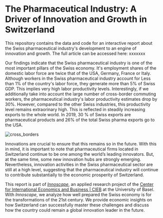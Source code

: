 # The Pharmaceutical Industry: A Driver of Innovation and Growth in Switzerland

This repository contains the data and code for an interactive report about the Swiss pharmaceutical industry's development to an engine of innovation and growth. The full article can be accessed here: xxxxxxx

Our findings indicate that the Swiss pharmaceutical industry is one of the most important pillars of the Swiss economy. It's employment shares of the domestic labor force are twice that of the USA, Germany, France or Italy. Although workers in the Swiss pharmaceutical industry account for Less than 1% of the country's labor force, they generate more than 5% of Swiss GDP. This implies very high labor productivity levels. Interestingly, if we additionally take into account the large number of cross-border commuting workers, the pharmaceutical industry's labor productivity estimates drop by 30%. However, compared to the other Swiss industries, this productivity level remains extraorinary high.  This is reflected in steadily increasing exports to the whole world. In 2019, 30 % of Swiss exports are pharmaceutical products and 26% of the total Swiss pharma exports go to the USA. 

![cross_borders](https://raw.githubusercontent.com/cieb-unibas/xxxx)

Innovations are crucial to ensure that this remains so in the future. With this in mind, it is important to note that pharmaceutical firms located in Switzerland continue to be one among the world’s leading innovators. But, at the same time, some new innovation hubs are strongly emerging. Nevertheless, innovation activities in the Swiss pharmaceutical sector are still at a high level, suggesting that the pharmaceutical industry will continue to contribute substantially to the economic prosperity of Switzerland.

This report is part of <a href = http://innoscape.ch/ target = “_blank”>*Innoscape*</a>, an applied research project of the <a href = https://cieb.unibas.ch target = “_blank”>Center for International Economics and Business | CIEB</a> at the University of Basel. With *Innoscape*, we analyze how well prepared the Swiss economy is for the transformations of the 21st century. We provide economic insights on how Switzerland can successfully master these challenges and discuss how the country could remain a global innovation leader in the future.